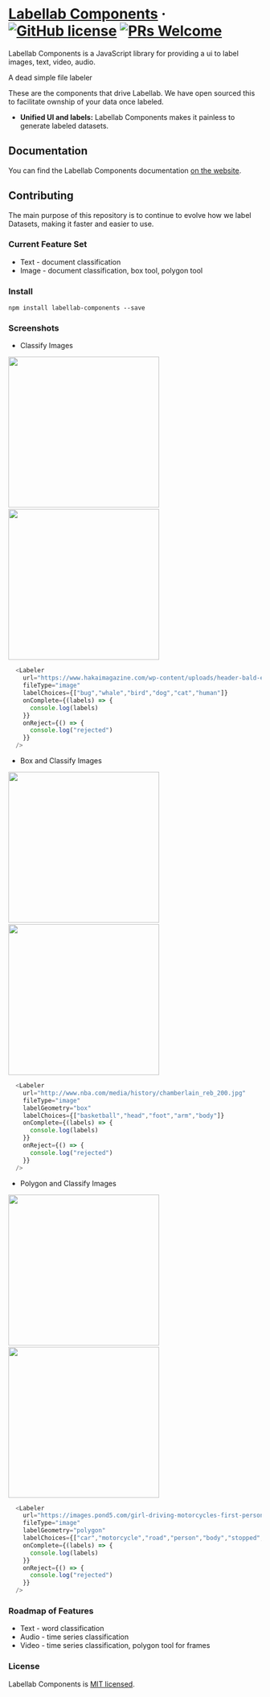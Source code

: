 # [Labellab Components](https://labellab.io/) &middot; [![GitHub license](https://img.shields.io/badge/license-MIT-blue.svg)](https://github.com/kev71187/labellab-components/blob/master/LICENSE) [![PRs Welcome](https://img.shields.io/badge/PRs-welcome-brightgreen.svg)](https://github.com/kev71187/labellab-components/pulls)

Labellab Components is a JavaScript library for providing a ui to label images, text, video, audio.

A dead simple file labeler

These are the components that drive Labellab. We have open sourced this to facilitate ownship of your data once labeled.

* **Unified UI and labels:** Labellab Components makes it painless to generate labeled datasets.

## Documentation

You can find the Labellab Components documentation [on the website](http://components.labellab.io/index.html).

## Contributing

The main purpose of this repository is to continue to evolve how we label Datasets, making it faster and easier to use.

### Current Feature Set
* Text - document classification
* Image - document classification, box tool, polygon tool

### Install

```
npm install labellab-components --save
```

### Screenshots
* Classify Images
<p/>
<img height="300px" src="https://github.com/kev71187/labellab-components/raw/master/assets/classify-labeler.png"/>&emsp;<img height="300px" src="https://github.com/kev71187/labellab-components/raw/master/assets/classify-preview.png"/>

```javascript
  <Labeler
    url="https://www.hakaimagazine.com/wp-content/uploads/header-bald-eagle-nests.jpg"
    fileType="image"
    labelChoices={["bug","whale","bird","dog","cat","human"]}
    onComplete={(labels) => {
      console.log(labels)
    }}
    onReject={() => {
      console.log("rejected")
    }}
  />
```

* Box and Classify Images
<p/>
<img height="300px" src="https://github.com/kev71187/labellab-components/raw/master/assets/box-labeler.png"/>&emsp;<img height="300px" src="https://github.com/kev71187/labellab-components/raw/master/assets/box-preview.png"/>

```javascript
  <Labeler
    url="http://www.nba.com/media/history/chamberlain_reb_200.jpg"
    fileType="image"
    labelGeometry="box"
    labelChoices={["basketball","head","foot","arm","body"]}
    onComplete={(labels) => {
      console.log(labels)
    }}
    onReject={() => {
      console.log("rejected")
    }}
  />
```

* Polygon and Classify Images
<p/>
<img height="300px" src="https://github.com/kev71187/labellab-components/raw/master/assets/polygon-labeler.png"/>&emsp;<img height="300px" src="https://github.com/kev71187/labellab-components/raw/master/assets/polygon-preview.png"/>

```javascript
  <Labeler
    url="https://images.pond5.com/girl-driving-motorcycles-first-person-footage-084718933_prevstill.jpeg"
    fileType="image"
    labelGeometry="polygon"
    labelChoices={["car","motorcycle","road","person","body","stopped","outbound","inbound"]}
    onComplete={(labels) => {
      console.log(labels)
    }}
    onReject={() => {
      console.log("rejected")
    }}
  />
```

### Roadmap of Features
* Text - word classification
* Audio - time series classification
* Video - time series classification, polygon tool for frames

### License

Labellab Components is [MIT licensed](./LICENSE).

